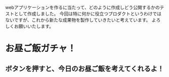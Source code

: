 webアプリケーションを作るに当たって、どのように作成しどう公開するかのテストとして作成しました。
今回は特に何かに役立つプロダクトというわけではないですが、これから新たな成果物を製作していきたいと考えています。
よろしくお願いいたします。

# お昼ご飯ガチャ！
## ボタンを押すと、今日のお昼ご飯を考えてくれるよ！
